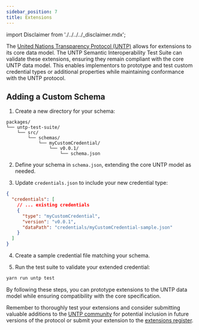 ```yaml
---
sidebar_position: 7
title: Extensions
---
```


import Disclaimer from './../../../_disclaimer.mdx';

<Disclaimer />

The [United Nations Transparency Protocol (UNTP)](https://uncefact.github.io/spec-untp/) allows for extensions to its core data model. The UNTP Semantic Interoperability Test Suite can validate these extensions, ensuring they remain compliant with the core UNTP data model. This enables implementors to prototype and test custom credential types or additional properties while maintaining conformance with the UNTP protocol.

## Adding a Custom Schema

1. Create a new directory for your schema:

```
packages/
└── untp-test-suite/
    └── src/
        └── schemas/
            └── myCustomCredential/
                └── v0.0.1/
                    └── schema.json
```

2. Define your schema in `schema.json`, extending the core UNTP model as needed.

3. Update `credentials.json` to include your new credential type:

```json
{
  "credentials": [
    // ... existing credentials
    {
      "type": "myCustomCredential",
      "version": "v0.0.1",
      "dataPath": "credentials/myCustomCredential-sample.json"
    }
  ]
}
```

4. Create a sample credential file matching your schema.

5. Run the test suite to validate your extended credential:

```bash
yarn run untp test
```

By following these steps, you can prototype extensions to the UNTP data model while ensuring compatibility with the core specification.

Remember to thoroughly test your extensions and consider submitting valuable additions to the [UNTP community](https://github.com/uncefact/tests-untp) for potential inclusion in future versions of the protocol or submit your extension to the [extensions register](https://uncefact.github.io/spec-untp/docs/extensions).
